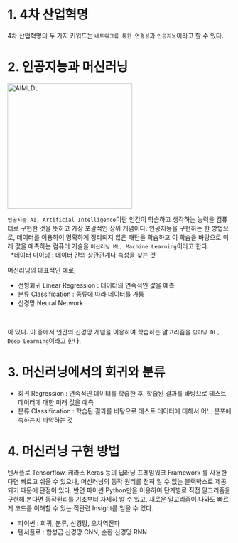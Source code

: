 # 1. 4차 산업혁명
4차 산업혁명의 두 가지 키워드는 ```네트워크를 통한 연결성```과 ```인공지능```이라고 할 수 있다.

# 2. 인공지능과 머신러닝
<img width="281" alt="AIMLDL" src="https://github.com/realhoon/MLwithPython/assets/86945081/7c4500cf-dbdf-44ba-92c9-7a54eea0e369">
</br>

 ```인공지능 AI, Artificial Intelligence```이란 인간이 학습하고 생각하는 능력을 컴퓨터로 구현한 것을 뜻하고 가장 포괄적인 상위 개념이다. 인공지능을 구현하는 한 방법으로, 데이터를 이용하여 명확하게 정리되지 않은 패턴을 학습하고 이 학습을 바탕으로 미래 값을 예측하는 컴퓨터 기술을 ```머신러닝 ML, Machine Learning```이라고 한다.    
 &nbsp; *데이터 마이닝 : 데이터 간의 상관관계나 속성을 찾는 것
</br>

머신러닝의 대표적인 예로,
* 선형회귀 Linear Regression : 데이터의 연속적인 값을 예측
* 분류 Classification : 종류에 따라 데이터를 가름
* 신경망 Neural Network   
</br>

이 있다. 이 중에서 인간의 신경망 개념을 이용하여 학습하는 알고리즘을 ```딥러닝 DL, Deep Learning```이라고 한다.

# 3. 머신러닝에서의 회귀와 분류

* 회귀 Regression : 연속적인 데이터를 학습한 후, 학습된 결과를 바탕으로 테스트 데이터에 대한 미래 값을 예측
* 분류 Classification : 학습된 결과를 바탕으로 테스트 데이터에 대해서 어느 분포에 속하는지 파악하는 것

# 4. 머신러닝 구현 방법
 텐서플로 Tensorflow, 케라스 Keras 등의 딥러닝 프레임워크 Framework 를 사용한다면 빠르고 쉬울 수 있으나, 머신러닝의 동작 원리를 전혀 알 수 없는 블랙박스로 제공되기 때문에 단점이 있다. 반면 파이썬 Python만을 이용하여 단계별로 직접 알고리즘을 구현해 본다면 동작원리를 기초부터 자세히 알 수 있고, 새로운 알고리즘이 나와도 빠르게 코드를 이해할 수 있는 직관련 Insight를 얻을 수 있다.
 * 파이썬 : 회귀, 분류, 신경망, 오차역전파
 * 텐서플로 : 합성곱 신경망 CNN, 순환 신경망 RNN

